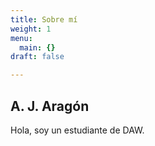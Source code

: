 ```yaml
---
title: Sobre mí
weight: 1
menu:
  main: {}
draft: false

---
```


## A. J. Aragón

Hola, soy un estudiante de DAW.